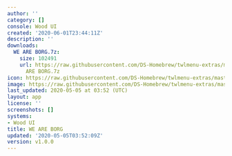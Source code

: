 ```yaml
---
author: ''
category: []
console: Wood UI
created: '2020-06-01T23:44:11Z'
description: ''
downloads:
  WE ARE BORG.7z:
    size: 102491
    url: https://raw.githubusercontent.com/DS-Homebrew/twlmenu-extras/master/_nds/TWiLightMenu/akmenu/themes/WE
      ARE BORG.7z
icon: https://raw.githubusercontent.com/DS-Homebrew/twlmenu-extras/master/unistore/icons/ak.png
image: https://raw.githubusercontent.com/DS-Homebrew/twlmenu-extras/master/unistore/icons/ak.png
last_updated: 2020-05-05 at 03:52 (UTC)
layout: app
license: ''
screenshots: []
systems:
- Wood UI
title: WE ARE BORG
updated: '2020-05-05T03:52:09Z'
version: v1.0.0
---
```

